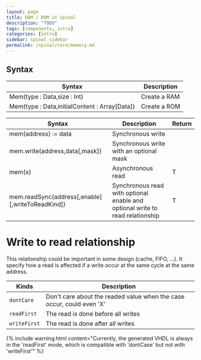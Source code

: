```yaml
---
layout: page
title: RAM / ROM in Spinal
description: "TODO"
tags: [components, intro]
categories: [intro]
sidebar: spinal_sidebar
permalink: /spinal/core/memory.md
---
```


## Syntax

| Syntax | Description|
| ------- | ---- |
| Mem(type : Data,size : Int) |  Create a RAM |
| Mem(type : Data,initialContent : Array[Data]) |  Create a ROM    |

| Syntax | Description| Return |
| ------- | ---- | --- |
| mem(address) := data |  Synchronous write | |
| mem.write(address,data[,mask]) |  Synchronous write with an optional mask | |
| mem(x) |  Asynchronous read | T |
| mem.readSync(address[,enable][,writeToReadKind]) | Synchronous read with optional enable and optional write to read relationship | T |

# Write to read relationship
This relationship could be important in some design (cache, FIFO, ...). It specify how a read is affected if a write occur at the same cycle at the same address.

| Kinds | Description|
| ------- | ---- |
| `dontCare`   | Don't care about the readed value when the case occur, could even 'X' |
| `readFirst`  | The read is done before all writes |
| `writeFirst` | The read is done after all writes |

{% include warning.html content="Currently, the generated VHDL is always in the 'readFirst' mode, which is compatible with 'dontCase' but not with 'writeFirst'" %}
